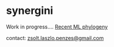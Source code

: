 # synergini
Work in progress....
[Recent ML phylogeny](uceml.pdf)
 
contact: zsolt.laszlo.penzes@gmail.com
